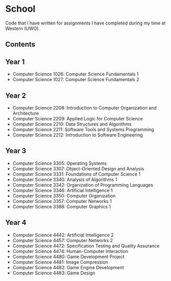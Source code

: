 # School

Code that I have written for assignments I have completed during my time at Western (UWO).

## Contents

## Year 1
- Computer Science 1026: Computer Science Fundamentals 1
- Computer Science 1027: Computer Science Fundamentals 2

## Year 2
- Computer Science 2208: Introduction to Computer Organization and Architecture
- Computer Science 2209: Applied Logic for Computer Science
- Computer Science 2210: Data Structures and Algorithms
- Computer Science 2211: Software Tools and Systems Programming
- Computer Science 2212: Introduction to Software Engineering

## Year 3
- Computer Science 3305: Operating Systems
- Computer Science 3307: Object-Oriented Design and Analysis
- Computer Science 3331: Foundations of Computer Science 1
- Computer Science 3340: Analysis of Algorithms 1
- Computer Science 3342: Organization of Programming Languages
- Computer Science 3346: Artificial Intelligence 1
- Computer Science 3350: Computer Organization
- Computer Science 3357: Computer Networks 1
- Computer Science 3388: Computer Graphics 1

## Year 4
- Computer Science 4442: Artificial Intelligence 2
- Computer Science 4457: Computer Networks 2
- Computer Science 4472: Specification Testing and Quality Assurance
- Computer Science 4474: Human-Computer Interaction
- Computer Science 4480: Game Development Project
- Computer Science 4481: Image Compression
- Computer Science 4482: Game Engine Development
- Computer Science 4483: Game Design
